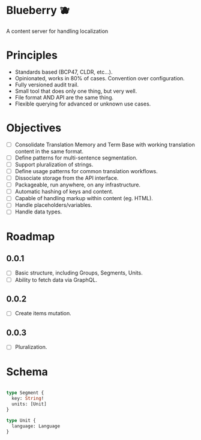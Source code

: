 # Blueberry :blueberries:

A content server for handling localization


# Principles

- Standards based (BCP47, CLDR, etc...).
- Opinionated, works in 80% of cases. Convention over configuration.
- Fully versioned audit trail.
- Small tool that does only one thing, but very well.
- File format AND API are the same thing.
- Flexible querying for advanced or unknown use cases.

# Objectives

- [ ] Consolidate Translation Memory and Term Base with working translation content in the same format.
- [ ] Define patterns for multi-sentence segmentation.
- [ ] Support pluralization of strings.
- [ ] Define usage patterns for common translation workflows.
- [ ] Dissociate storage from the API interface.
- [ ] Packageable, run anywhere, on any infrastructure.
- [ ] Automatic hashing of keys and content.
- [ ] Capable of handling markup within content (eg. HTML).
- [ ] Handle placeholders/variables.
- [ ] Handle data types.

# Roadmap

## 0.0.1

- [ ] Basic structure, including Groups, Segments, Units.
- [ ] Ability to fetch data via GraphQL.

## 0.0.2

- [ ] Create items mutation.

## 0.0.3

- [ ] Pluralization.

# Schema

```graphql

type Segment {
  key: String!
  units: [Unit]
}

type Unit {
  language: Language
}

```
